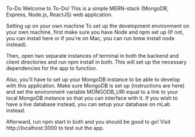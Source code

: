 To-Do
Welcome to To-Do! This is a simple MERN-stack (MongoDB, Express, Node.js, ReactJS) web application.

Setting up on your own machine
To set up the development environment on your own machine, first make sure you have Node and npm set up (If not, you can install here or if you're on Mac, you can run brew install node instead).

Then, open two separate instances of terminal in both the backend and client directories and run npm install in both. This will set up the necessary dependencies for the app to function.

Also, you'll have to set up your MongoDB instance to be able to develop with this application. Make sure MongoDB is set up (instructions are here) and set the environment variable MONGODB_URI equal to a link to your local MongoDB instance so that you can interface with it. If you wish to have a live database instead, you can setup your database on mLab instead.

Afterward, run npm start in both and you should be good to go! Visit http://localhost:3000 to test out the app.